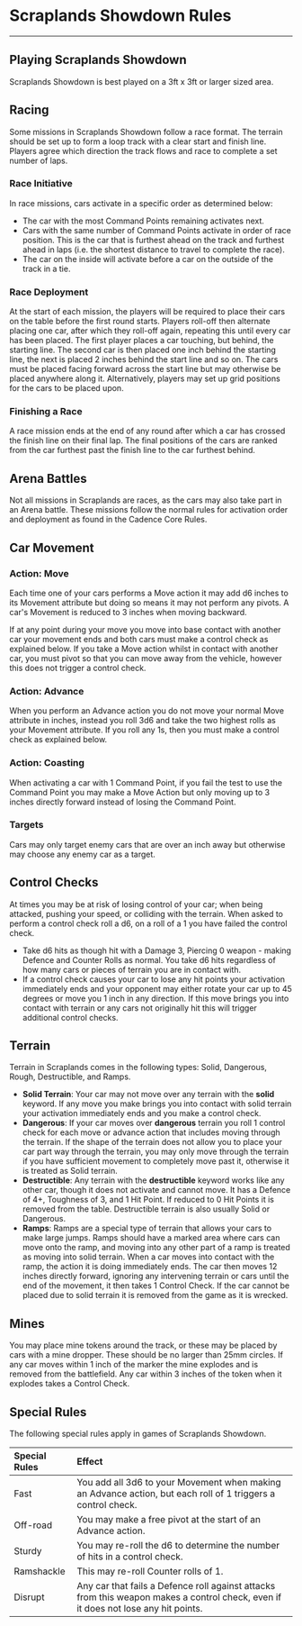 # Scraplands Showdown Rules

---

## Playing Scraplands Showdown

Scraplands Showdown is best played on a 3ft x 3ft or larger sized area.

## Racing

Some missions in Scraplands Showdown follow a race format. The terrain should be set up to form a loop track with a clear start and finish line. Players agree which direction the track flows and race to complete a set number of laps.

### Race Initiative

In race missions, cars activate in a specific order as determined below:

- The car with the most Command Points remaining activates next.
- Cars with the same number of Command Points activate in order of race position. This is the car that is furthest ahead on the track and furthest ahead in laps (i.e. the shortest distance to travel to complete the race).
- The car on the inside will activate before a car on the outside of the track in a tie.

### Race Deployment

At the start of each mission, the players will be required to place their cars on the table before the first round starts. Players roll-off then alternate placing one car, after which they roll-off again, repeating this until every car has been placed. The first player places a car touching, but behind, the starting line. The second car is then placed one inch behind the starting line, the next is placed 2 inches behind the start line and so on. The cars must be placed facing forward across the start line but may otherwise be placed anywhere along it. Alternatively, players may set up grid positions for the cars to be placed upon.

### Finishing a Race

A race mission ends at the end of any round after which a car has crossed the finish line on their final lap. The final positions of the cars are ranked from the car furthest past the finish line to the car furthest behind.

## Arena Battles

Not all missions in Scraplands are races, as the cars may also take part in an Arena battle. These missions follow the normal rules for activation order and deployment as found in the Cadence Core Rules.

## Car Movement

### Action: Move

Each time one of your cars performs a Move action it may add d6 inches to its Movement attribute but doing so means it may not perform any pivots. A car's Movement is reduced to 3 inches when moving backward.

If at any point during your move you move into base contact with another car your movement ends and both cars must make a control check as explained below. If you take a Move action whilst in contact with another car, you must pivot so that you can move away from the vehicle, however this does not trigger a control check.

### Action: Advance

When you perform an Advance action you do not move your normal Move attribute in inches, instead you roll 3d6 and take the two highest rolls as your Movement attribute. If you roll any 1s, then you must make a control check as explained below.

### Action: Coasting

When activating a car with 1 Command Point, if you fail the test to use the Command Point you may make a Move Action but only moving up to 3 inches directly forward instead of losing the Command Point.

### Targets

Cars may only target enemy cars that are over an inch away but otherwise may choose any enemy car as a target.

## Control Checks

At times you may be at risk of losing control of your car; when being attacked, pushing your speed, or colliding with the terrain. When asked to perform a control check roll a d6, on a roll of a 1 you have failed the control check.

- Take d6 hits as though hit with a Damage 3, Piercing 0 weapon - making Defence and Counter Rolls as normal. You take d6 hits regardless of how many cars or pieces of terrain you are in contact with.
- If a control check causes your car to lose any hit points your activation immediately ends and your opponent may either rotate your car up to 45 degrees or move you 1 inch in any direction. If this move brings you into contact with terrain or any cars not originally hit this will trigger additional control checks.

## Terrain

Terrain in Scraplands comes in the following types: Solid, Dangerous, Rough, Destructible, and Ramps.

- **Solid Terrain**: Your car may not move over any terrain with the **solid** keyword. If any move you make brings you into contact with solid terrain your activation immediately ends and you make a control check.
- **Dangerous**: If your car moves over **dangerous** terrain you roll 1 control check for each move or advance action that includes moving through the terrain. If the shape of the terrain does not allow you to place your car part way through the terrain, you may only move through the terrain if you have sufficient movement to completely move past it, otherwise it is treated as Solid terrain.
- **Destructible**: Any terrain with the **destructible** keyword works like any other car, though it does not activate and cannot move. It has a Defence of 4+, Toughness of 3, and 1 Hit Point. If reduced to 0 Hit Points it is removed from the table. Destructible terrain is also usually Solid or Dangerous.
- **Ramps**: Ramps are a special type of terrain that allows your cars to make large jumps. Ramps should have a marked area where cars can move onto the ramp, and moving into any other part of a ramp is treated as moving into solid terrain. When a car moves into contact with the ramp, the action it is doing immediately ends. The car then moves 12 inches directly forward, ignoring any intervening terrain or cars until the end of the movement, it then takes 1 Control Check. If the car cannot be placed due to solid terrain it is removed from the game as it is wrecked.

## Mines

You may place mine tokens around the track, or these may be placed by cars with a mine dropper. These should be no larger than 25mm circles. If any car moves within 1 inch of the marker the mine explodes and is removed from the battlefield. Any car within 3 inches of the token when it explodes takes a Control Check.

## Special Rules

The following special rules apply in games of Scraplands Showdown.

| Special Rules | Effect |
| :------------ | :----- |
| Fast | You add all 3d6 to your Movement when making an Advance action, but each roll of 1 triggers a control check. |
| Off-road | You may make a free pivot at the start of an Advance action. |
| Sturdy | You may re-roll the d6 to determine the number of hits in a control check. |
| Ramshackle | This may re-roll Counter rolls of 1. |
| Disrupt | Any car that fails a Defence roll against attacks from this weapon makes a control check, even if it does not lose any hit points. |